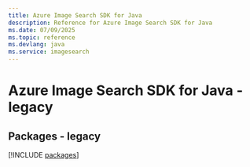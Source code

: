 ```yaml
---
title: Azure Image Search SDK for Java
description: Reference for Azure Image Search SDK for Java
ms.date: 07/09/2025
ms.topic: reference
ms.devlang: java
ms.service: imagesearch
---
```

# Azure Image Search SDK for Java - legacy
## Packages - legacy
[!INCLUDE [packages](image-search-index.md)]